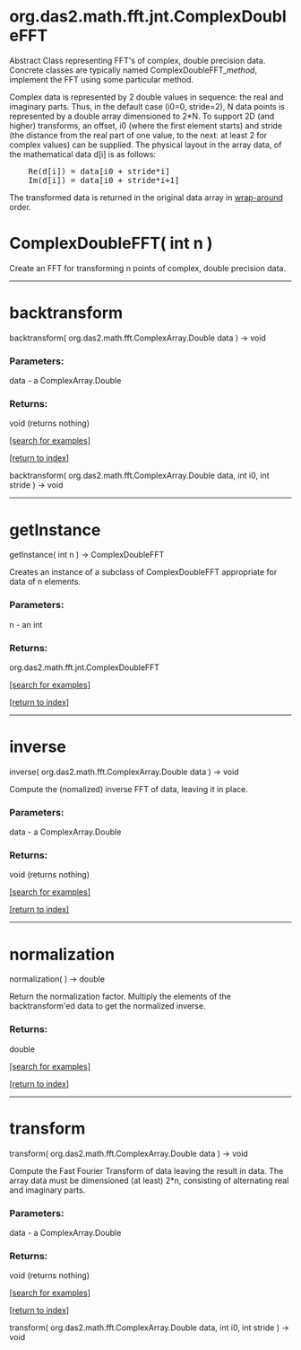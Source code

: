 # org.das2.math.fft.jnt.ComplexDoubleFFT

Abstract Class representing FFT's of complex, double precision data.
 Concrete classes are typically named ComplexDoubleFFT_<i>method</i>, implement the
 FFT using some particular method.
 <P>
 Complex data is represented by 2 double values in sequence: the real and imaginary
 parts.  Thus, in the default case (i0=0, stride=2), N data points is represented
 by a double array dimensioned to 2*N.  To support 2D (and higher) transforms,
 an offset, i0 (where the first element starts) and stride (the distance from the
 real part of one value, to the next: at least 2 for complex values) can be supplied.
 The physical layout in the array data, of the mathematical data d[i] is as follows:
<PRE>
    Re(d[i]) = data[i0 + stride*i]
    Im(d[i]) = data[i0 + stride*i+1]
</PRE>
 The transformed data is returned in the original data array in
 <a href="package-summary.html#wraparound">wrap-around</A> order.

# ComplexDoubleFFT( int n )
Create an FFT for transforming n points of complex, double precision data.

***
<a name="backtransform"></a>
# backtransform
backtransform( org.das2.math.fft.ComplexArray.Double data ) &rarr; void



### Parameters:
data - a ComplexArray.Double

### Returns:
void (returns nothing)


<a href="https://github.com/autoplot/dev/search?q=backtransform&unscoped_q=backtransform">[search for examples]</a>

<a href="https://github.com/autoplot/documentation/blob/master/javadoc/index-all.md">[return to index]</a>

backtransform( org.das2.math.fft.ComplexArray.Double data, int i0, int stride ) &rarr; void<br>
***
<a name="getInstance"></a>
# getInstance
getInstance( int n ) &rarr; ComplexDoubleFFT

Creates an instance of a subclass of ComplexDoubleFFT appropriate for data
 of n elements.

### Parameters:
n - an int

### Returns:
org.das2.math.fft.jnt.ComplexDoubleFFT


<a href="https://github.com/autoplot/dev/search?q=getInstance&unscoped_q=getInstance">[search for examples]</a>

<a href="https://github.com/autoplot/documentation/blob/master/javadoc/index-all.md">[return to index]</a>

***
<a name="inverse"></a>
# inverse
inverse( org.das2.math.fft.ComplexArray.Double data ) &rarr; void

Compute the (nomalized) inverse FFT of data, leaving it in place.

### Parameters:
data - a ComplexArray.Double

### Returns:
void (returns nothing)


<a href="https://github.com/autoplot/dev/search?q=inverse&unscoped_q=inverse">[search for examples]</a>

<a href="https://github.com/autoplot/documentation/blob/master/javadoc/index-all.md">[return to index]</a>

***
<a name="normalization"></a>
# normalization
normalization(  ) &rarr; double

Return the normalization factor.
 Multiply the elements of the backtransform'ed data to get the normalized inverse.

### Returns:
double


<a href="https://github.com/autoplot/dev/search?q=normalization&unscoped_q=normalization">[search for examples]</a>

<a href="https://github.com/autoplot/documentation/blob/master/javadoc/index-all.md">[return to index]</a>

***
<a name="transform"></a>
# transform
transform( org.das2.math.fft.ComplexArray.Double data ) &rarr; void

Compute the Fast Fourier Transform of data leaving the result in data.
 The array data must be dimensioned (at least) 2*n, consisting of alternating
 real and imaginary parts.

### Parameters:
data - a ComplexArray.Double

### Returns:
void (returns nothing)


<a href="https://github.com/autoplot/dev/search?q=transform&unscoped_q=transform">[search for examples]</a>

<a href="https://github.com/autoplot/documentation/blob/master/javadoc/index-all.md">[return to index]</a>

transform( org.das2.math.fft.ComplexArray.Double data, int i0, int stride ) &rarr; void<br>
